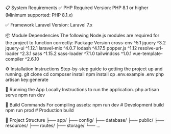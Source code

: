 📋 System Requirements
✅ PHP
    Required Version: PHP 8.1 or higher
    (Minimum supported: PHP 8.1.x)

✅ Framework
    Laravel Version: Laravel 7.x

📦 Module Dependencies
The following Node.js modules are required for the project to function correctly:
Package	Version
cross-env	^5.1
jquery	^3.2
jquery-ui	^1.12.1
laravel-mix	^4.0.7
lodash	^4.17.5
popper.js	^1.12
resolve-url-loader	^2.3.1
sass	^1.15.2
sass-loader	^7.1.0
tailwindcss	^1.0.1
vue-template-compiler	^2.6.10

⚙️ Installation Instructions
Step-by-step guide to getting the project up and running.
git clone <repository-url>
cd <project-folder>
composer install
npm install
cp .env.example .env
php artisan key:generate

🧪 Running the App Locally
Instructions to run the application.
php artisan serve
npm run dev

🚀 Build Commands
For compiling assets:
npm run dev     # Development build
npm run prod    # Production build


📁 Project Structure
├── app/
├── config/
├── database/
├── public/
├── resources/
├── routes/
├── storage/
└── ...
